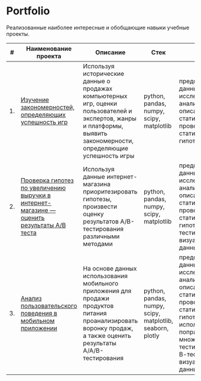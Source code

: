 # Portfolio

Реализованные наиболее интересные и обобщающие навыки учебные проекты.

| #    | Наименование проекта | Описание | Стек | Навыки |
| - | - | - | - | - |
| 1.   | [Изучение закономерностей, определяющих успешность игр](games) |Используя исторические данные о продажах компьютерных игр, оценки пользователей и экспертов, жанры и платформы, выявить закономерности, определяющие успешность игры | python, pandas, numpy, scipy, matplotlib| предобработка данных, исследовательский анализ, описательная статистика, проверка статистических гипотез |
| 2.   | [Проверка гипотез по увеличению выручки в интернет-магазине — оценить результаты A/B теста](busness_solutions) |Используя данные интернет-магазина приоритезировать гипотезы, произвести оценку результатов A/B-тестирования различными методами| python, pandas, numpy, scipy, matplotlib | предобработка данных, исследовательский анализ, описательная статистика, проверка статистических гипотез, А/В-тестирование, визуализация данных |
| 3.   | [Анализ пользовательского поведения в мобильном приложении](AB_testing_on_mobil_app) | На основе данных использования мобильного приложения для продажи продуктов питания проанализировать воронку продаж, а также оценить результаты A/A/B-тестирования | python, pandas, numpy, scipy, matplotlib, seaborn, plotly | предобработка данных, исследовательский анализ, описательная статистика, проверка статистических гипотез, использование поправки при множественном тестирвоании, А/В-тестирование, визуализация данных |

